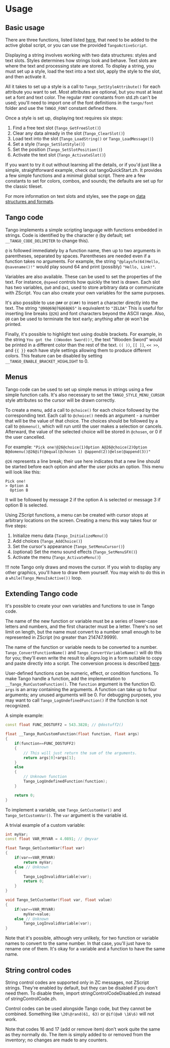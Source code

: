 # Usage

## Basic usage

There are three functions, listed listed [here](zscriptFuncs.md#global-script),
that need to be added to the active global script, or you can use the provided
`TangoActiveScript`.

Displaying a string involves working with two data structures: styles and
text slots. Styles determines how strings look and behave. Text slots are
where the text and processing state are stored. To display a string, you must
set up a style, load the text into a text slot, apply the style to the slot,
and then activate it.

All it takes to set up a style is a call to `Tango_SetStyleAttribute()` for
each attribute you want to set. Most attributes are optional, but you must
at least set a font and text color. The regular `FONT` constants from std.zh
can't be used; you'll need to import one of the font definitions in the
`tango/font` folder and use the `TANGO_FONT` constant defined there.

Once a style is set up, displaying text requires six steps:

1. Find a free text slot (`Tango_GetFreeSlot()`)
2. Clear any data already in the slot (`Tango_ClearSlot()`)
3. Load text into the slot (`Tango_LoadString()` or `Tango_LoadMessage()`)
4. Set a style (`Tango_SetSlotStyle()`)
5. Set the position (`Tango_SetSlotPosition()`)
6. Activate the text slot (`Tango_ActivateSlot()`)

If you want to try it out without learning all the details, or if you'd
just like a simple, straightforward example, check out tangoQuickStart.zh.
It provides a few simple functions and a minimal global script. There are
a few constants to set for colors, combos, and sounds; the defaults are
set up for the classic tileset.

For more information on text slots and styles, see the page on [data structures
and formats](dataFormats.md).

## Tango code

Tango implements a simple scripting language with functions embedded
in strings. Code is identified by the character `@` (by default;
set `__TANGO_CODE_DELIMITER` to change this).

`@` is followed immediately by a function name, then up to two arguments
in parentheses, separated by spaces. Parentheses are needed even if
a function takes no arguments. For example, the string
`"@playsfx(64)Hello, @savename()!"` would play sound 64 and print (possibly)
`"Hello, Link!"`.

Variables are also available. These can be used to set the properties of
the text. For instance, `@speed` controls how quickly the text is drawn.
Each slot has two variables, `@a0` and `@a1`, used to store arbitrary data or
communicate with ZScript. You can also create your own variables for
the same purposes.

It's also possible to use `@##` or `@(##)` to insert a character directly into
the text. The string `"@90@69@76@68@65"` is equivalent to `"ZELDA"` This is
useful for inserting line breaks (`@26`) and font characters beyond the
ASCII range. Also, `@0` can be used to terminate the text early; anything after
`@0` won't be printed.

Finally, it's possible to highlight text using double brackets. For example,
in the string `You got the ((Wooden Sword))!`, the text "Wooden Sword" would
be printed in a different color than the rest of the text. `(( ))`, `[[ ]]`,
`<< >>`, and `{{ }}` each have style settings allowing them to produce
different colors. This feature can be disabled by setting
`__TANGO_ENABLE_BRACKET_HIGHLIGHT` to 0.


## Menus

Tango code can be used to set up simple menus in strings using a few simple
function calls. It's also necessary to set the `TANGO_STYLE_MENU_CURSOR`
style attributes so the cursor will be drawn correctly.

To create a menu, add a call to `@choice()` for each choice followed by the
corresponding text. Each call to `@choice()` needs an argument - a number that
will be the value of that choice. The choices should be followed by a call to
`@domenu()`, which will run until the user makes a selection or cancels.
Afterward, the value of the selected choice will be stored in `@chosen`, or 0
if the user cancelled.

For example:
`"Pick one!@26@choice(1)Option A@26@choice(2)Option B@domenu()@26@if(@equal(@chosen 1) @append(2))@else(@append(3))"`

`@26` represents a line break; their use here indicates that a new line should
be started before each option and after the user picks an option. This menu
will look like this:

    Pick one!
    > Option A
      Option B

It will be followed by message 2 if the option A is selected or message 3 if
option B is selected.

Using ZScript functions, a menu can be created with cursor stops at arbitrary
locations on the screen. Creating a menu this way takes four or five steps:

1. Initialize menu data (`Tango_InitializeMenu()`)
2. Add choices (`Tango_AddChoice()`)
3. Set the cursor's appearance (`Tango_SetMenuCursor()`)
4. (optional) Set the menu sound effects (`Tango_SetMenuSFX()`)
5. Activate the menu (`Tango_ActivateMenu()`)

!!! note
    Tango only draws and moves the cursor. If you wish to display any other
    graphics, you'll have to draw them yourself. You may wish to do this
    in a `while(Tango_MenuIsActive())` loop.

## Extending Tango code

It's possible to create your own variables and functions to use in Tango code.

The name of the new function or variable must be a series of lower-case
letters and numbers, and the first character must be a letter. There's no
set limit on length, but the name must convert to a number small enough
to be represented in ZScript (no greater than 214747.9999).

The name of the function or variable needs to be converted to a number.
`Tango_ConvertFunctionName()` and `Tango_ConvertVariableName()` will do this
for you; they'll even write the result to allegro.log in a form suitable
to copy and paste directly into a script. The conversion process is described
[here](dataFormats.md#identifier-conversion).

User-defined functions can be numeric, effect, or condition functions.
To make Tango handle a function, add the implementation to
`__Tango_RunCustomFunction()`. The `function` argument is the function ID.
`args` is an array containing the arguments. A function can take up to four
arguments; any unused arguments will be 0. For debugging purposes, you may
want to call `Tango_LogUndefinedFunction()` if the function is not recognized.

A simple example:

```cpp
const float FUNC_DOSTUFF2 = 543.3828; // @dostuff2()

float __Tango_RunCustomFunction(float function, float args)
{
    if(function==FUNC_DOSTUFF2)
    {
        // This will just return the sum of the arguments.
        return args[0]+args[1];
    }
    else
    {
        // Unknown function
        Tango_LogUndefinedFunction(function);
    }

    return 0;
}
```

To implement a variable, use `Tango_GetCustomVar()` and `Tango_SetCustomVar()`.
The `var` argument is the variable id.

A trivial example of a custom variable:

```cpp
int myVar;
const float VAR_MYVAR = 4.0891; // @myvar

float Tango_GetCustomVar(float var)
{
    if(var==VAR_MYVAR)
        return myVar;
    else // Unknown
    {
        Tango_LogInvalidVariable(var);
        return 0;
    }
}

void Tango_SetCustomVar(float var, float value)
{
    if(var==VAR_MYVAR)
        myVar=value;
    else // Unknown
        Tango_LogInvalidVariable(var);
}
```

Note that it's possible, although very unlikely, for two function or variable
names to convert to the same number. In that case, you'll just have to rename
one of them. It's okay for a variable and a function to have the same name.

## String control codes

String control codes are supported only in ZC messages, not ZScript strings.
They're enabled by default, but they can be disabled if you don't need them.
To disable them, import stringControlCodeDisabled.zh instead of
stringControlCode.zh.

Control codes can be used alongside Tango code, but they cannot be combined.
Something like `\20\@rand(61, 63)` or `@if(@a0 \16\6)` will not work.

Note that codes 16 and 17 (add or remove item) don't work quite the same
as they normally do. The item is simply added to or removed from the inventory;
no changes are made to any counters.

